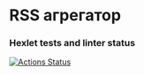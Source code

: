 # RSS агрегатор

### Hexlet tests and linter status

[![Actions Status](https://github.com/komAr971/frontend-project-11/actions/workflows/hexlet-check.yml/badge.svg)](https://github.com/komAr971/frontend-project-11/actions)
